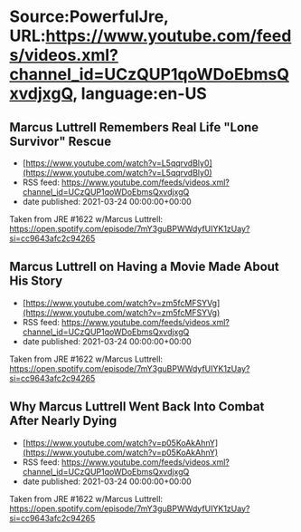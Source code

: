 # Source:PowerfulJre, URL:https://www.youtube.com/feeds/videos.xml?channel_id=UCzQUP1qoWDoEbmsQxvdjxgQ, language:en-US

## Marcus Luttrell Remembers Real Life  "Lone Survivor" Rescue
 - [https://www.youtube.com/watch?v=L5qqrvdBly0](https://www.youtube.com/watch?v=L5qqrvdBly0)
 - RSS feed: https://www.youtube.com/feeds/videos.xml?channel_id=UCzQUP1qoWDoEbmsQxvdjxgQ
 - date published: 2021-03-24 00:00:00+00:00

Taken from JRE #1622 w/Marcus Luttrell: https://open.spotify.com/episode/7mY3guBPWWdyfUIYK1zUay?si=cc9643afc2c94265

## Marcus Luttrell on Having a Movie Made About His Story
 - [https://www.youtube.com/watch?v=zm5fcMFSYVg](https://www.youtube.com/watch?v=zm5fcMFSYVg)
 - RSS feed: https://www.youtube.com/feeds/videos.xml?channel_id=UCzQUP1qoWDoEbmsQxvdjxgQ
 - date published: 2021-03-24 00:00:00+00:00

Taken from JRE #1622 w/Marcus Luttrell: https://open.spotify.com/episode/7mY3guBPWWdyfUIYK1zUay?si=cc9643afc2c94265

## Why Marcus Luttrell Went Back Into Combat After Nearly Dying
 - [https://www.youtube.com/watch?v=p05KoAkAhnY](https://www.youtube.com/watch?v=p05KoAkAhnY)
 - RSS feed: https://www.youtube.com/feeds/videos.xml?channel_id=UCzQUP1qoWDoEbmsQxvdjxgQ
 - date published: 2021-03-24 00:00:00+00:00

Taken from JRE #1622 w/Marcus Luttrell: https://open.spotify.com/episode/7mY3guBPWWdyfUIYK1zUay?si=cc9643afc2c94265

